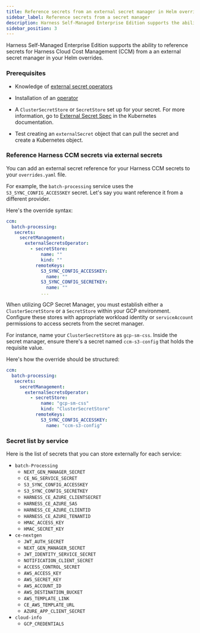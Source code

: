 ```yaml
---
title: Reference secrets from an external secret manager in Helm overrides
sidebar_label: Reference secrets from a secret manager
description: Harness Self-Managed Enterprise Edition supports the ability to reference external secrets for CCM from a secret manager in Helm overrides.
sidebar_position: 3
---
```


Harness Self-Managed Enterprise Edition supports the ability to reference secrets for Harness Cloud Cost Management (CCM) from a an external secret manager in your Helm overrides.

### Prerequisites

- Knowledge of [external secret operators](https://external-secrets.io/latest/)

- Installation of an [operator](https://external-secrets.io/latest/introduction/getting-started/)

- A `ClusterSecretStore` or `SecretStore` set up for your secret. For more information, go to [External Secret Spec](https://external-secrets.io/latest/provider/kubernetes/) in the Kubernetes documentation.

- Test creating an `externalSecret` object that can pull the secret and create a Kubernetes object.

### Reference Harness CCM secrets via external secrets

You can add an external secret reference for your Harness CCM secrets to your `overrides.yaml` file.

For example, the `batch-processing` service uses the `S3_SYNC_CONFIG_ACCESSKEY` secret. Let's say you want reference it from a different provider.

Here's the override syntax:

```yaml
ccm:
  batch-processing:
   secrets:
     secretManagement:
       externalSecretsOperator:
         - secretStore:
             name: ""
             kind: ""
           remoteKeys:
             S3_SYNC_CONFIG_ACCESSKEY:
               name: ""
             S3_SYNC_CONFIG_SECRETKEY:
               name: ""
             ...
```

When utilizing GCP Secret Manager, you must establish either a `ClusterSecretStore` or a `SecretStore` within your GCP environment. Configure these stores with appropriate workload identity or `serviceAccount` permissions to access secrets from the secret manager.

For instance, name your `ClusterSecretStore` as `gcp-sm-css`. Inside the secret manager, ensure there's a secret named `ccm-s3-config` that holds the requisite value.

Here's how the override should be structured:

```yaml
ccm:
  batch-processing:
   secrets:
     secretManagement:
       externalSecretsOperator:
         - secretStore:
             name: "gcp-sm-css"
             kind: "ClusterSecretStore"
           remoteKeys:
             S3_SYNC_CONFIG_ACCESSKEY:
               name: "ccm-s3-config"
```

### Secret list by service

Here is the list of secrets that you can store externally for each service:

- `batch-Processing`
   - `NEXT_GEN_MANAGER_SECRET`
   - `CE_NG_SERVICE_SECRET`
   - `S3_SYNC_CONFIG_ACCESSKEY`
   - `S3_SYNC_CONFIG_SECRETKEY`
   - `HARNESS_CE_AZURE_CLIENTSECRET`
   - `HARNESS_CE_AZURE_SAS`
   - `HARNESS_CE_AZURE_CLIENTID`
   - `HARNESS_CE_AZURE_TENANTID`
   - `HMAC_ACCESS_KEY`
   - `HMAC_SECRET_KEY`
- `ce-nextgen`
   - `JWT_AUTH_SECRET`
   - `NEXT_GEN_MANAGER_SECRET`
   - `JWT_IDENTITY_SERVICE_SECRET`
   - `NOTIFICATION_CLIENT_SECRET`
   - `ACCESS_CONTROL_SECRET`
   - `AWS_ACCESS_KEY`
   - `AWS_SECRET_KEY`
   - `AWS_ACCOUNT_ID`
   - `AWS_DESTINATION_BUCKET`
   - `AWS_TEMPLATE_LINK`
   - `CE_AWS_TEMPLATE_URL`
   - `AZURE_APP_CLIENT_SECRET`
- `cloud-info`
   - `GCP_CREDENTIALS`

